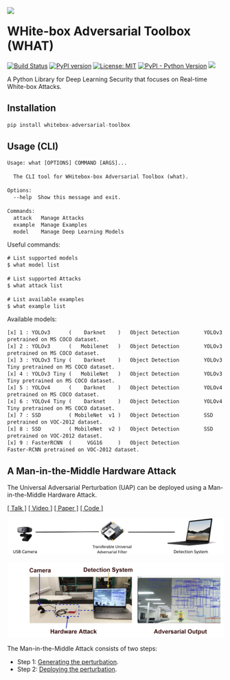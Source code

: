 <img src="https://what.wuhanstudio.uk/images/what.png" width=300px style="float: left;" >

# WHite-box Adversarial Toolbox (WHAT)

<!-- [![CircleCI](https://circleci.com/gh/wuhanstudio/whitebox-adversarial-toolbox.svg?style=svg)](https://circleci.com/gh/wuhanstudio/whitebox-adversarial-toolbox) -->
[![Build Status](https://app.travis-ci.com/wuhanstudio/whitebox-adversarial-toolbox.svg?branch=master)](https://app.travis-ci.com/wuhanstudio/whitebox-adversarial-toolbox)
[![PyPI version](https://badge.fury.io/py/whitebox-adversarial-toolbox.svg)](https://badge.fury.io/py/whitebox-adversarial-toolbox)
[![License: MIT](https://img.shields.io/badge/License-MIT-yellow.svg)](https://opensource.org/licenses/MIT)
[![PyPI - Python Version](https://img.shields.io/pypi/pyversions/whitebox-adversarial-toolbox)](https://pypi.org/project/whitebox-adversarial-toolbox/)
[![](https://img.shields.io/badge/Documentation-infromational)](https://what.wuhanstudio.uk/)

A Python Library for Deep Learning Security that focuses on Real-time White-box Attacks.

## Installation

```python
pip install whitebox-adversarial-toolbox
```

## Usage (CLI)

```
Usage: what [OPTIONS] COMMAND [ARGS]...

  The CLI tool for WHitebox-box Adversarial Toolbox (what).

Options:
  --help  Show this message and exit.

Commands:
  attack   Manage Attacks
  example  Manage Examples
  model    Manage Deep Learning Models
```

Useful commands:

```
# List supported models
$ what model list

# List supported Attacks
$ what attack list

# List available examples
$ what example list
```

Available models:

```
[x] 1 : YOLOv3      (    Darknet    )   Object Detection        YOLOv3 pretrained on MS COCO dataset.
[x] 2 : YOLOv3      (   Mobilenet   )   Object Detection        YOLOv3 pretrained on MS COCO dataset.
[x] 3 : YOLOv3 Tiny (    Darknet    )   Object Detection        YOLOv3 Tiny pretrained on MS COCO dataset.
[x] 4 : YOLOv3 Tiny (   MobileNet   )   Object Detection        YOLOv3 Tiny pretrained on MS COCO dataset.
[x] 5 : YOLOv4      (    Darknet    )   Object Detection        YOLOv4 pretrained on MS COCO dataset.
[x] 6 : YOLOv4 Tiny (    Darknet    )   Object Detection        YOLOv4 Tiny pretrained on MS COCO dataset.
[x] 7 : SSD         ( MobileNet  v1 )   Object Detection        SSD pretrained on VOC-2012 dataset.
[x] 8 : SSD         ( MobileNet  v2 )   Object Detection        SSD pretrained on VOC-2012 dataset.
[x] 9 : FasterRCNN  (     VGG16     )   Object Detection        Faster-RCNN pretrained on VOC-2012 dataset.
```

## A Man-in-the-Middle Hardware Attack

The Universal Adversarial Perturbation (UAP) can be deployed using a Man-in-the-Middle Hardware Attack.

[[ Talk ]](https://minm.wuhanstudio.uk) [[ Video ]](https://youtu.be/OvIpe-R3ZS8) [[ Paper ]](https://arxiv.org/abs/2208.07174) [[ Code ]](https://github.com/wuhanstudio/adversarial-camera)

![](https://github.com/wuhanstudio/adversarial-camera/raw/master/doc/demo.png)

![](https://github.com/wuhanstudio/adversarial-camera/raw/master/doc/demo.jpg)

The Man-in-the-Middle Attack consists of two steps:

- Step 1: [Generating the perturbation](detection/README.md).
- Step 2: [Deploying the perturbation](hardware/README.md).
